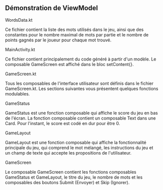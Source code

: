 ## Démonstration de ViewModel

WordsData.kt

Ce fichier contient la liste des mots utilisés dans le jeu, ainsi que des constantes pour le nombre maximal de mots par partie et le nombre de points gagnés par le joueur pour chaque mot trouvé.

MainActivity.kt

Ce fichier contient principalement du code généré à partir d'un modèle. Le composable GameScreen est affiché dans le bloc setContent{}.

GameScreen.kt

Tous les composables de l'interface utilisateur sont définis dans le fichier GameScreen.kt. Les sections suivantes vous présentent quelques fonctions modulables.

GameStatus

GameStatus est une fonction composable qui affiche le score du jeu en bas de l'écran. La fonction composable contient un composable Text dans une Card. Pour l'instant, le score est codé en dur pour être 0.

GameLayout

GameLayout est une fonction composable qui affiche la fonctionnalité principale du jeu, qui comprend le mot mélangé, les instructions du jeu et un champ de texte qui accepte les propositions de l'utilisateur.

GameScreen

Le composable GameScreen contient les fonctions composables GameStatus et GameLayout, le titre du jeu, le nombre de mots et les composables des boutons Submit (Envoyer) et Skip (Ignorer).

